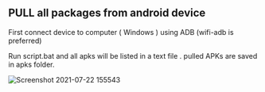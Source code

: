 
## PULL all packages from android device
 
First connect device to computer ( Windows ) using ADB (wifi-adb is preferred)

Run script.bat and all apks will be listed in a text file . pulled APKs are saved in apks folder.

![Screenshot 2021-07-22 155543](https://user-images.githubusercontent.com/75937169/126672564-ed053165-8096-4930-9a24-fb047dfc1d77.png)
